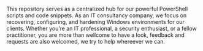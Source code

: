This repository serves as a centralized hub for our powerful PowerShell scripts and code snippets. As an IT consultancy company, we focus on recovering, configuring, and hardening Windows environments for our clients. Whether you’re an IT professional, a security enthusiast, or a fellow practitioner, you are more than wellcome to have a look, feedback and requests are also welcomed, we try to help whereever we can.
